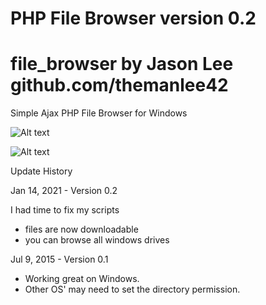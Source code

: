 # PHP File Browser version 0.2

# file_browser by Jason Lee github.com/themanlee42

Simple Ajax PHP File Browser for Windows

![Alt text](/file_browser/master/screenshots/file_browser01.png?raw=true)

![Alt text](/file_browser/master/screenshots/file_browser02.png?raw=true)

Update History

Jan 14, 2021 - Version 0.2

I had time to fix my scripts 

* files are now downloadable
* you can browse all windows drives

Jul 9, 2015 - Version 0.1

* Working great on Windows. 
* Other OS' may need to set the directory permission.
